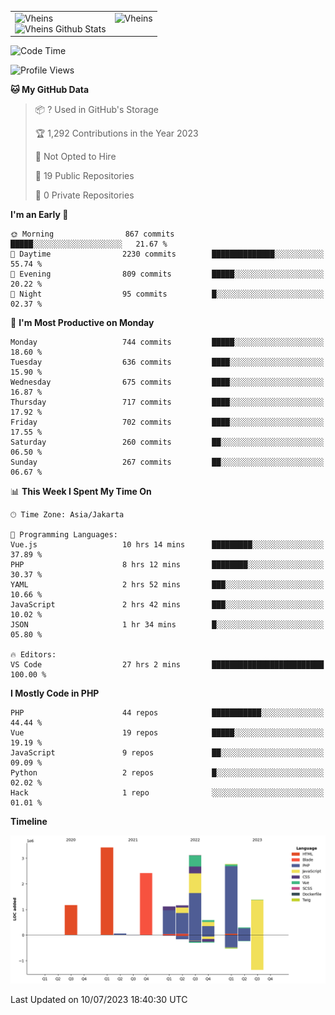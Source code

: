 <table>
  <tr>
    <td valign="top">
      <img src="https://github-readme-streak-stats.herokuapp.com/?user=Vheins&" alt="Vheins" /><br/>
      <img src="https://github-readme-stats.vercel.app/api?username=vheins&count_private=true&show_icons=true" alt="Vheins Github Stats">
    </td>
    <td valign="top">
      <img src="https://github-readme-stats.vercel.app/api/top-langs/?username=Vheins&count_private=true" alt="Vheins" /><br/>
    </td>
  </tr>
</table>

<!--START_SECTION:waka-->
![Code Time](http://img.shields.io/badge/Code%20Time-376%20hrs%206%20mins-blue)

![Profile Views](http://img.shields.io/badge/Profile%20Views-0-blue)

**🐱 My GitHub Data** 

> 📦 ? Used in GitHub's Storage 
 > 
> 🏆 1,292 Contributions in the Year 2023
 > 
> 🚫 Not Opted to Hire
 > 
> 📜 19 Public Repositories 
 > 
> 🔑 0 Private Repositories 
 > 
**I'm an Early 🐤** 

```text
🌞 Morning                867 commits         █████░░░░░░░░░░░░░░░░░░░░   21.67 % 
🌆 Daytime                2230 commits        ██████████████░░░░░░░░░░░   55.74 % 
🌃 Evening                809 commits         █████░░░░░░░░░░░░░░░░░░░░   20.22 % 
🌙 Night                  95 commits          █░░░░░░░░░░░░░░░░░░░░░░░░   02.37 % 
```
📅 **I'm Most Productive on Monday** 

```text
Monday                   744 commits         █████░░░░░░░░░░░░░░░░░░░░   18.60 % 
Tuesday                  636 commits         ████░░░░░░░░░░░░░░░░░░░░░   15.90 % 
Wednesday                675 commits         ████░░░░░░░░░░░░░░░░░░░░░   16.87 % 
Thursday                 717 commits         ████░░░░░░░░░░░░░░░░░░░░░   17.92 % 
Friday                   702 commits         ████░░░░░░░░░░░░░░░░░░░░░   17.55 % 
Saturday                 260 commits         ██░░░░░░░░░░░░░░░░░░░░░░░   06.50 % 
Sunday                   267 commits         ██░░░░░░░░░░░░░░░░░░░░░░░   06.67 % 
```


📊 **This Week I Spent My Time On** 

```text
🕑︎ Time Zone: Asia/Jakarta

💬 Programming Languages: 
Vue.js                   10 hrs 14 mins      █████████░░░░░░░░░░░░░░░░   37.89 % 
PHP                      8 hrs 12 mins       ████████░░░░░░░░░░░░░░░░░   30.37 % 
YAML                     2 hrs 52 mins       ███░░░░░░░░░░░░░░░░░░░░░░   10.66 % 
JavaScript               2 hrs 42 mins       ███░░░░░░░░░░░░░░░░░░░░░░   10.02 % 
JSON                     1 hr 34 mins        █░░░░░░░░░░░░░░░░░░░░░░░░   05.80 % 

🔥 Editors: 
VS Code                  27 hrs 2 mins       █████████████████████████   100.00 % 
```

**I Mostly Code in PHP** 

```text
PHP                      44 repos            ███████████░░░░░░░░░░░░░░   44.44 % 
Vue                      19 repos            █████░░░░░░░░░░░░░░░░░░░░   19.19 % 
JavaScript               9 repos             ██░░░░░░░░░░░░░░░░░░░░░░░   09.09 % 
Python                   2 repos             █░░░░░░░░░░░░░░░░░░░░░░░░   02.02 % 
Hack                     1 repo              ░░░░░░░░░░░░░░░░░░░░░░░░░   01.01 % 
```



**Timeline**

![Lines of Code chart](https://raw.githubusercontent.com/vheins/vheins/main/assets/bar_graph.png)


 Last Updated on 10/07/2023 18:40:30 UTC
<!--END_SECTION:waka-->
